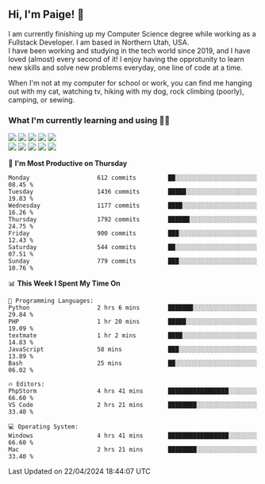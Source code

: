 ## Hi, I'm Paige! :vulcan_salute:

I am currently finishing up my Computer Science degree while working as a Fullstack Developer. I am based in Northern Utah, USA. \
I have been working and studying in the tech world since 2019, and I have loved (almost) every second of it! I enjoy having the opprotunity to learn new skills and solve new problems everyday, one line of code at a time.  

When I'm not at my computer for school or work, you can find me hanging out with my cat, watching tv, hiking with my dog, rock climbing (poorly), camping, or sewing.  

### What I'm currently learning and using :woman_technologist:
![](https://img.shields.io/badge/Laravel-FF2D20?style=for-the-badge&logo=laravel&logoColor=white) 
![](https://img.shields.io/badge/PHP-777BB4?style=for-the-badge&logo=php&logoColor=white)
![](https://img.shields.io/badge/Vue.js-35495E?style=for-the-badge&logo=vuedotjs&logoColor=4FC08D) 
![](https://img.shields.io/badge/MySQL-005C84?style=for-the-badge&logo=mysql&logoColor=white) 
![](https://img.shields.io/badge/Tailwind_CSS-38B2AC?style=for-the-badge&logo=tailwind-css&logoColor=white) \
![](https://img.shields.io/badge/Python-FFD43B?style=for-the-badge&logo=python&logoColor=blue)
![](https://img.shields.io/badge/Django-092E20?style=for-the-badge&logo=django&logoColor=green)
![](https://img.shields.io/badge/Kotlin-0095D5?&style=for-the-badge&logo=kotlin&logoColor=white)
![](https://img.shields.io/badge/Java-ED8B00?style=for-the-badge&logo=java&logoColor=white)
![](https://img.shields.io/badge/Haskell-5D4F85?style=for-the-badge&logo=haskell&logoColor=white) 

<!--START_SECTION:waka-->
📅 **I'm Most Productive on Thursday** 

```text
Monday                   612 commits         ██░░░░░░░░░░░░░░░░░░░░░░░   08.45 % 
Tuesday                  1436 commits        █████░░░░░░░░░░░░░░░░░░░░   19.83 % 
Wednesday                1177 commits        ████░░░░░░░░░░░░░░░░░░░░░   16.26 % 
Thursday                 1792 commits        ██████░░░░░░░░░░░░░░░░░░░   24.75 % 
Friday                   900 commits         ███░░░░░░░░░░░░░░░░░░░░░░   12.43 % 
Saturday                 544 commits         ██░░░░░░░░░░░░░░░░░░░░░░░   07.51 % 
Sunday                   779 commits         ███░░░░░░░░░░░░░░░░░░░░░░   10.76 % 
```


📊 **This Week I Spent My Time On** 

```text
💬 Programming Languages: 
Python                   2 hrs 6 mins        ███████░░░░░░░░░░░░░░░░░░   29.84 % 
PHP                      1 hr 20 mins        █████░░░░░░░░░░░░░░░░░░░░   19.09 % 
textmate                 1 hr 2 mins         ████░░░░░░░░░░░░░░░░░░░░░   14.83 % 
JavaScript               58 mins             ███░░░░░░░░░░░░░░░░░░░░░░   13.89 % 
Bash                     25 mins             ██░░░░░░░░░░░░░░░░░░░░░░░   06.02 % 

🔥 Editors: 
PhpStorm                 4 hrs 41 mins       █████████████████░░░░░░░░   66.60 % 
VS Code                  2 hrs 21 mins       ████████░░░░░░░░░░░░░░░░░   33.40 % 

💻 Operating System: 
Windows                  4 hrs 41 mins       █████████████████░░░░░░░░   66.60 % 
Mac                      2 hrs 21 mins       ████████░░░░░░░░░░░░░░░░░   33.40 % 
```


 Last Updated on 22/04/2024 18:44:07 UTC
<!--END_SECTION:waka-->
